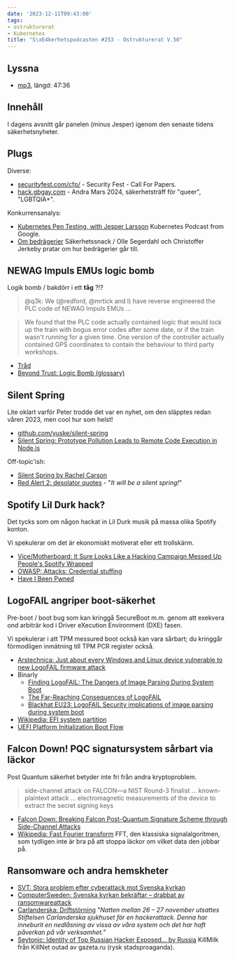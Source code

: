 ```yaml
---
date: '2023-12-11T09:43:00'
tags:
- ostrukturerat
- Kubernetes
title: "S\xE4kerhetspodcasten #253 - Ostrukturerat V.50"
---
```

## Lyssna
* [mp3](https://traffic.libsyn.com/secure/sakerhetspodcasten/2023-12-06_Sakerhetspodcasten.mp3?dest-id=117848), längd: 47:36

## Innehåll

I dagens avsnitt går panelen (minus Jesper) igenom den senaste tidens säkerhetsnyheter.

## Plugs

Diverse:

* [securityfest.com/cfp/](https://securityfest.com/cfp/) - Security Fest - Call For Papers.
* [hack.gbgay.com](http://hack.gbgay.com/) - Andra Mars 2024, säkerhetsträff för "queer", "LGBTQIA+".

Konkurrensanalys:

* [Kubernetes Pen Testing, with Jesper Larsson](https://kubernetespodcast.com/episode/213-pentesting/)
  Kubernetes Podcast from Google.
* [Om bedrägerier](https://fsecure.libsyn.com/om-bedrgerier)
  Säkerhetssnack / Olle Segerdahl och Christoffer Jerkeby pratar om hur bedrägerier går till.

## NEWAG Impuls EMUs logic bomb

Logik bomb / bakdörr i ett **tåg** ?!?

> @q3k: We (@redford, @mrtick and I) have reverse engineered the PLC code of
> NEWAG Impuls EMUs ...

> We found that the PLC code actually contained logic that would lock up the
> train with bogus error codes after some date, or if the train wasn't
> running for a given time. One version of the controller actually contained
> GPS coordinates to contain the behaviour to third party workshops.

* [Tråd](https://social.hackerspace.pl/@q3k/111528162462505087)
* [Beyond Trust: Logic Bomb (glossary)](https://www.beyondtrust.com/resources/glossary/logic-bomb)

## Silent Spring

Lite oklart varför Peter trodde det var en nyhet, om den släpptes redan våren 2023, men cool hur som helst!

* [github.com/yuske/silent-spring](https://github.com/yuske/silent-spring)
* [Silent Spring: Prototype Pollution Leads to Remote Code Execution in Node.js](https://github.com/yuske/silent-spring/blob/master/silent-spring-full-version.pdf)

Off-topic'ish:
* [Silent Spring by Rachel Carson](https://en.wikipedia.org/wiki/Silent_Spring)
* [Red Alert 2: desolator quotes](https://www.youtube.com/watch?v=Id9c5PiJ9KY) - "_It will be a silent spring!_"

## Spotify Lil Durk hack?

Det tycks som om någon hackat in Lil Durk musik på massa olika Spotify konton.

Vi spekulerar om det är ekonomiskt motiverat eller ett trollskärm.

* [Vice/Motherboard: It Sure Looks Like a Hacking Campaign Messed Up People's Spotify Wrapped](https://www.vice.com/en/article/epvk9p/spotify-wrapped-hack-lil-durk)
* [OWASP: Attacks: Credential stuffing](https://owasp.org/www-community/attacks/Credential_stuffing)
* [Have I Been Pwned](https://haveibeenpwned.com/)

## LogoFAIL angriper boot-säkerhet

Pre-boot / boot bug som kan kringgå SecureBoot m.m. genom att exekvera ond arbiträr kod i Driver eXecution Environment (DXE) fasen.

Vi spekulerar i att TPM messured boot också kan vara sårbart; du kringgår förmodligen inmätning till TPM PCR register också.

* [Arstechnica: Just about every Windows and Linux device vulnerable to new LogoFAIL firmware attack](https://arstechnica.com/security/2023/12/just-about-every-windows-and-linux-device-vulnerable-to-new-logofail-firmware-attack/)
* Binarly
  * [Finding LogoFAIL: The Dangers of Image Parsing During System Boot](https://binarly.io/posts/finding_logofail_the_dangers_of_image_parsing_during_system_boot/)
  * [The Far-Reaching Consequences of LogoFAIL](https://binarly.io/posts/The_Far_Reaching_Consequences_of_LogoFAIL/)
  * [Blackhat EU23: LogoFAIL Security implications of image parsing during system boot](https://i.blackhat.com/EU-23/Presentations/EU-23-Pagani-LogoFAIL-Security-Implications-of-Image_REV2.pdf)
* [Wikipedia: EFI system partition](https://en.wikipedia.org/wiki/EFI_system_partition)
* [UEFI Platform Initialization Boot Flow](https://github.com/tianocore/tianocore.github.io/wiki/PI-Boot-Flow)

## Falcon Down! PQC signatursystem sårbart via läckor

Post Quantum säkerhet betyder inte fri från andra kryptoproblem.

> side-channel attack on FALCON—a NIST Round-3 finalist ...
> known-plaintext attack ...
> electromagnetic measurements of the device to extract the secret signing keys

* [Falcon Down: Breaking Falcon Post-Quantum Signature Scheme through Side-Channel Attacks](https://eprint.iacr.org/2021/772)
* [Wikipedia: Fast Fourier transform](https://en.wikipedia.org/wiki/Fast_Fourier_transform)
  FFT, den klassiska signalalgoritmen, som tydligen inte är bra på att stoppa läckor om vilket data den jobbar på.

## Ransomware och andra hemskheter

* [SVT: Stora problem efter cyberattack mot Svenska kyrkan](https://www.svt.se/nyheter/lokalt/helsingborg/stora-problem-efter-cyberattack-mot-svenska-kyrkan--wv2vhq)
* [ComputerSweden: Svenska kyrkan bekräftar – drabbat av ransomwareattack](https://computersweden.idg.se/2.2683/1.780522/svenska-kyrkan-bekraftar-drabbat-av-ransomwareattack)
* [Carlanderska: Driftstörning](https://carlanderska.se/driftstorning-nov-2023/)
  "_Natten mellan 26 – 27 november utsattes Stiftelsen Carlanderska sjukhuset för en hackerattack. Denna har inneburit en nedlåsning av vissa av våra system och det har haft påverkan på vår verksamhet._"
* [Seytonic: Identity of Top Russian Hacker Exposed... by Russia](https://www.youtube.com/watch?v=geX2kGnw3Ck)
  KillMilk från KillNet outad av gazeta.ru (rysk stadsproaganda).
